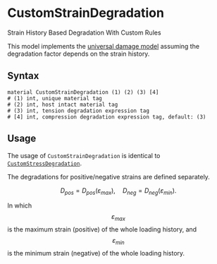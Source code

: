 # CustomStrainDegradation

Strain History Based Degradation With Custom Rules

This model implements the [universal damage model](Degradation.md) assuming the degradation factor depends on
the strain history.

## Syntax

```
material CustomStrainDegradation (1) (2) (3) [4]
# (1) int, unique material tag
# (2) int, host intact material tag
# (3) int, tension degradation expression tag
# [4] int, compression degradation expression tag, default: (3)
```

## Usage

The usage of `CustomStrainDegradation` is identical to [`CustomStressDegradation`](CustomStressDegradation.md).

The degradations for positive/negative strains are defined separately.

$$
D_{pos}=D_{pos}(\varepsilon_{max}),\quad
D_{neg}=D_{neg}(\varepsilon_{min}).
$$

In which $$\varepsilon_{max}$$ is the maximum strain (positive) of the whole loading history,
and $$\varepsilon_{min}$$ is the minimum strain (negative) of the whole loading history.
